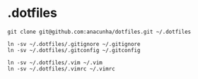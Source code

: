 # .dotfiles

```shell
git clone git@github.com:anacunha/dotfiles.git ~/.dotfiles
```

```shell
ln -sv ~/.dotfiles/.gitignore ~/.gitignore
ln -sv ~/.dotfiles/.gitconfig ~/.gitconfig

ln -sv ~/.dotfiles/.vim ~/.vim
ln -sv ~/.dotfiles/.vimrc ~/.vimrc
```
